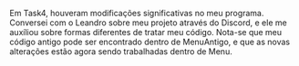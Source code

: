 Em Task4, houveram modificações significativas no meu programa. Conversei com o Leandro sobre meu projeto através do Discord, e ele me auxíliou sobre formas diferentes de tratar meu código. Nota-se que
meu código antigo pode ser encontrado dentro de MenuAntigo, e que as novas alterações estão agora sendo trabalhadas dentro de Menu.
